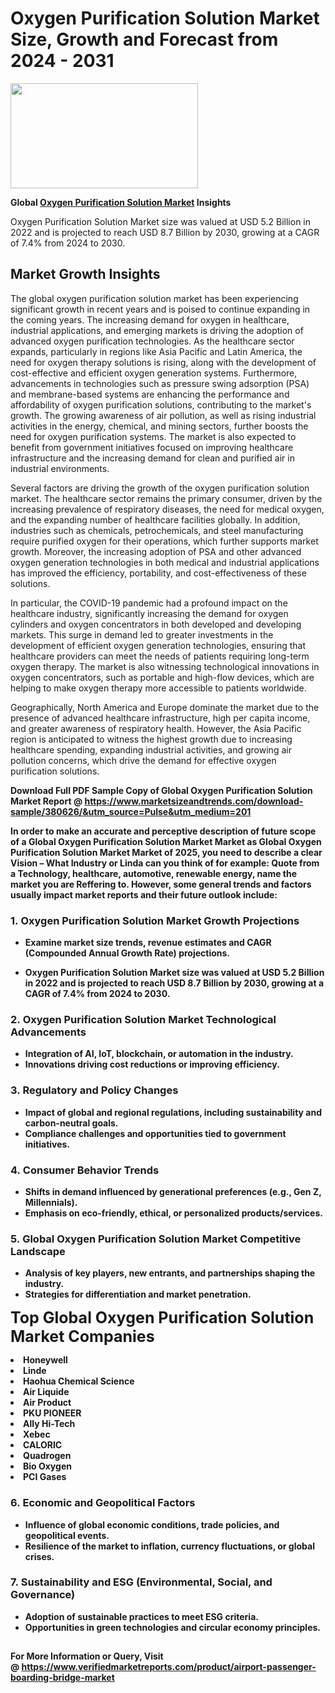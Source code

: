 <H1>Oxygen Purification Solution Market Size, Growth and Forecast from 2024 - 2031</H1><img class="aligncenter size-medium wp-image-584254" src="https://thirdeyenews.in/wp-content/uploads/2024/09/Global-Market-Research-300x168.jpeg" alt="" width="300" height="168" /><p><strong>Global&nbsp;<a href="https://www.marketsizeandtrends.com/download-sample/380626/&amp;utm_source=Pulse&amp;utm_medium=201">Oxygen Purification Solution Market</a> Insights</strong></p><p>Oxygen Purification Solution Market size was valued at USD 5.2 Billion in 2022 and is projected to reach USD 8.7 Billion by 2030, growing at a CAGR of 7.4% from 2024 to 2030.</p><p><h2>Market Growth Insights</h2> <p>The global oxygen purification solution market has been experiencing significant growth in recent years and is poised to continue expanding in the coming years. The increasing demand for oxygen in healthcare, industrial applications, and emerging markets is driving the adoption of advanced oxygen purification technologies. As the healthcare sector expands, particularly in regions like Asia Pacific and Latin America, the need for oxygen therapy solutions is rising, along with the development of cost-effective and efficient oxygen generation systems. Furthermore, advancements in technologies such as pressure swing adsorption (PSA) and membrane-based systems are enhancing the performance and affordability of oxygen purification solutions, contributing to the market's growth. The growing awareness of air pollution, as well as rising industrial activities in the energy, chemical, and mining sectors, further boosts the need for oxygen purification systems. The market is also expected to benefit from government initiatives focused on improving healthcare infrastructure and the increasing demand for clean and purified air in industrial environments.</p> <p><strong></strong></p> <p>Several factors are driving the growth of the oxygen purification solution market. The healthcare sector remains the primary consumer, driven by the increasing prevalence of respiratory diseases, the need for medical oxygen, and the expanding number of healthcare facilities globally. In addition, industries such as chemicals, petrochemicals, and steel manufacturing require purified oxygen for their operations, which further supports market growth. Moreover, the increasing adoption of PSA and other advanced oxygen generation technologies in both medical and industrial applications has improved the efficiency, portability, and cost-effectiveness of these solutions.</p> <p>In particular, the COVID-19 pandemic had a profound impact on the healthcare industry, significantly increasing the demand for oxygen cylinders and oxygen concentrators in both developed and developing markets. This surge in demand led to greater investments in the development of efficient oxygen generation technologies, ensuring that healthcare providers can meet the needs of patients requiring long-term oxygen therapy. The market is also witnessing technological innovations in oxygen concentrators, such as portable and high-flow devices, which are helping to make oxygen therapy more accessible to patients worldwide.</p> <p>Geographically, North America and Europe dominate the market due to the presence of advanced healthcare infrastructure, high per capita income, and greater awareness of respiratory health. However, the Asia Pacific region is anticipated to witness the highest growth due to increasing healthcare spending, expanding industrial activities, and growing air pollution concerns, which drive the demand for effective oxygen purification solutions.</p> <p><strong></p><p><span class=""><strong>Download Full PDF Sample Copy of Global Oxygen Purification Solution Market Report</strong> @ <a href="https://www.marketsizeandtrends.com/download-sample/380626/&amp;utm_source=Pulse&amp;utm_medium=201" target="_blank">https://www.marketsizeandtrends.com/download-sample/380626/&amp;utm_source=Pulse&amp;utm_medium=201</a></span></p><p>In order to make an accurate and perceptive description of future scope of a Global&nbsp;Oxygen Purification Solution Market Market as Global&nbsp;Oxygen Purification Solution Market Market of 2025, you need to describe a clear Vision &ndash; What Industry or Linda can you think of for example: Quote from a Technology, healthcare, automotive, renewable energy, name the market you are Reffering to. However, some general trends and factors usually impact market reports and their future outlook include:</p><h3>1.&nbsp;<strong>Oxygen Purification Solution Market Growth Projections</strong></h3><ul><li>Examine market size trends, revenue estimates and CAGR (Compounded Annual Growth Rate) projections.</li><li><p>Oxygen Purification Solution Market size was valued at USD 5.2 Billion in 2022 and is projected to reach USD 8.7 Billion by 2030, growing at a CAGR of 7.4% from 2024 to 2030.</p></li></ul><h3>2.&nbsp;<strong>Oxygen Purification Solution Market Technological Advancements</strong></h3><ul><li>Integration of AI, IoT, blockchain, or automation in the industry.</li><li>Innovations driving cost reductions or improving efficiency.</li></ul><h3>3.&nbsp;<strong>Regulatory and Policy Changes</strong></h3><ul><li>Impact of global and regional regulations, including sustainability and carbon-neutral goals.</li><li>Compliance challenges and opportunities tied to government initiatives.</li></ul><h3>4.&nbsp;<strong>Consumer Behavior Trends</strong></h3><ul><li>Shifts in demand influenced by generational preferences (e.g., Gen Z, Millennials).</li><li>Emphasis on eco-friendly, ethical, or personalized products/services.</li></ul><h3>5.&nbsp;<strong>Global Oxygen Purification Solution Market Competitive Landscape</strong></h3><ul><li>Analysis of key players, new entrants, and partnerships shaping the industry.</li><li>Strategies for differentiation and market penetration.</li></ul><p data-pm-slice="1 1 []"><span style="color: inherit; font-family: inherit; font-size: 25px;">Top Global Oxygen Purification Solution Market Companies</span></p><div class="" data-test-id=""><p><li>Honeywell</li><li> Linde</li><li> Haohua Chemical Science</li><li> Air Liquide</li><li> Air Product</li><li> PKU PIONEER</li><li> Ally Hi-Tech</li><li> Xebec</li><li> CALORIC</li><li> Quadrogen</li><li> Bio Oxygen</li><li> PCI Gases</li></p></div><h3>6.&nbsp;<strong>Economic and Geopolitical Factors</strong></h3><ul><li>Influence of global economic conditions, trade policies, and geopolitical events.</li><li>Resilience of the market to inflation, currency fluctuations, or global crises.</li></ul><h3>7.&nbsp;<strong>Sustainability and ESG (Environmental, Social, and Governance)</strong></h3><ul><li>Adoption of sustainable practices to meet ESG criteria.</li><li>Opportunities in green technologies and circular economy principles.</li></ul><h2><strong style="font-size: 14px;">For More Information or Query, Visit @&nbsp;</strong><a style="background-color: #ffffff; font-size: 14px;" href="https://www.marketsizeandtrends.com/report/oxygen-purification-solution-market/" target="_blank">https://www.verifiedmarketreports.com/product/airport-passenger-boarding-bridge-market</a></h2>
